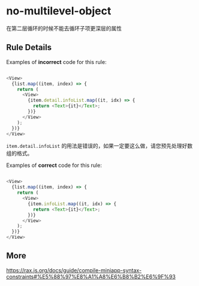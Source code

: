 # no-multilevel-object
在第二层循环的时候不能去循环子项更深层的属性

## Rule Details

Examples of **incorrect** code for this rule:

```js

<View>
  {list.map((item, index) => {
    return (
      <View>
        {item.detail.infoList.map((it, idx) => {
          return <Text>{it}</Text>;
        })}
      </View>
    );
  })}
</View>

```

`item.detail.infoList` 的用法是错误的，如果一定要这么做，请您预先处理好数组的格式。

Examples of **correct** code for this rule:

```js

<View>
  {list.map((item, index) => {
    return (
      <View>
        {item.infoList.map((it, idx) => {
          return <Text>{it}</Text>;
        })}
      </View>
    );
  })}
</View>

```

## More
https://rax.js.org/docs/guide/compile-miniapp-syntax-constraints#%E5%88%97%E8%A1%A8%E6%B8%B2%E6%9F%93